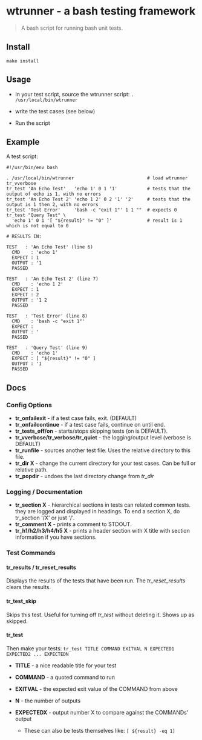 

# wtrunner - a bash testing framework

> A bash script for running bash unit tests.

## Install

`make install`

## Usage

- In your test script, source the wtrunner script: `. /usr/local/bin/wtrunner`

- write the test cases (see below)

- Run the script

## Example

A test script:
```
#!/usr/bin/env bash

. /usr/local/bin/wtrunner                           # load wtrunner
tr_vverbose
tr_test 'An Echo Test'   'echo 1' 0 1 '1'           # tests that the output of echo is 1, with no errors
tr_test 'An Echo Test 2' 'echo 1 2' 0 2 '1' '2'     # tests that the output is 1 then 2, with no errors
tr_test 'Test Error'     'bash -c "exit 1"' 1 1 ""  # expects 0
tr_test "Query Test" \ 
  'echo 1' 0 1 '[ "${result}" != "0" ]'             # result is 1 which is not equal to 0

# RESULTS IN:

TEST   : 'An Echo Test' (line 6)
  CMD    : 'echo 1'
  EXPECT : 1
  OUTPUT : '1
  PASSED

TEST   : 'An Echo Test 2' (line 7)
  CMD    : 'echo 1 2'
  EXPECT : 1
  EXPECT : 2
  OUTPUT : '1 2
  PASSED

TEST   : 'Test Error' (line 8)
  CMD    : 'bash -c "exit 1"'
  EXPECT :
  OUTPUT : '
  PASSED
  
TEST   : 'Query Test' (line 9)
  CMD    : 'echo 1'
  EXPECT : [ "${result}" != "0" ]
  OUTPUT : '1
  PASSED
```



## Docs

### Config Options

- **tr_onfailexit** - if a test case fails, exit. (DEFAULT)
- **tr_onfailcontinue** - if a test case fails, continue on until end.
- **tr_tests_off/on** - starts/stops skipping tests (on is DEFAULT).
- **tr_vverbose/tr_verbose/tr_quiet** - the logging/output level (verbose is DEFAULT)
- **tr_runfile** - sources another test file. Uses the relative directory to this file.
- **tr_dir X** - change the current directory for your test cases. Can be full or relative path.
- **tr_popdir** - undoes the last directory change from *tr_dir*

### Logging / Documentation

- **tr_section X** - hierarchical sections in tests can related common tests. they are logged and displayed in headings. To end a section X, do tr_section '/X' or just '/'.
- **tr_comment X** - prints a comment to STDOUT.
- **tr_h1/h2/h3/h4/h5 X** - prints a header section with X title with section information if you have sections.

### Test Commands

#### tr_results / tr_reset_results

Displays the results of the tests that have been run. The *tr_reset_results* clears the results.

#### tr_test_skip

Skips this test. Useful for turning off *tr_test* without deleting it. Shows up as skipped.

#### tr_test

Then make your tests: `tr_test TITLE COMMAND EXITVAL N EXPECTED1 EXPECTED2 ... EXPECTEDN`

- **TITLE** - a nice readable title for your test

- **COMMAND** - a quoted command to run

- **EXITVAL** - the expected exit value of the COMMAND from above

- **N** - the number of outputs

- **EXPECTEDX** - output number X to compare against the COMMANDs' output
  - These can also be tests themselves like: `[ ${result} -eq 1]`
```
```

